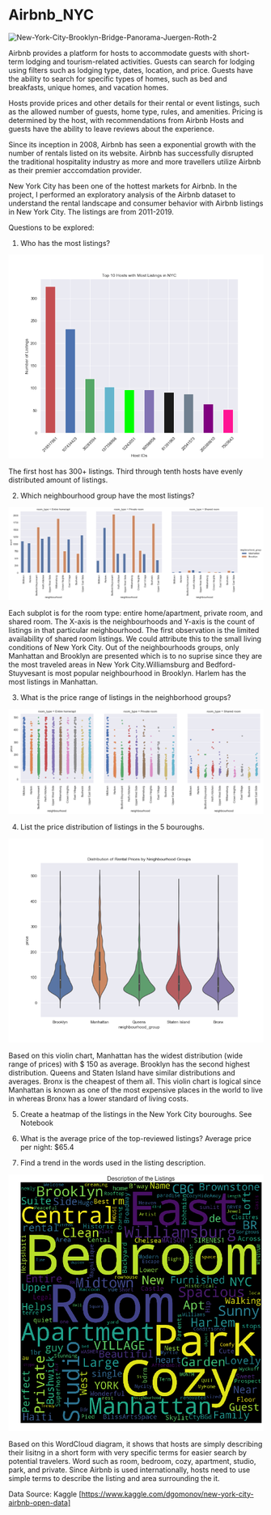# Airbnb_NYC
![New-York-City-Brooklyn-Bridge-Panorama-Juergen-Roth-2](https://user-images.githubusercontent.com/48190655/71230772-cfd1d080-229f-11ea-979b-3ae1782eb87b.jpg)

Airbnb provides a platform for hosts to accommodate guests with short-term lodging and tourism-related activities. Guests can search for lodging using filters such as lodging type, dates, location, and price. Guests have the ability to search for specific types of homes, such as bed and breakfasts, unique homes, and vacation homes. 


Hosts provide prices and other details for their rental or event listings, such as the allowed number of guests, home type, rules, and amenities. Pricing is determined by the host, with recommendations from Airbnb Hosts and guests have the ability to leave reviews about the experience.

Since its inception in 2008, Airbnb has seen a exponential growth with the number of rentals listed on its website. Airbnb has successfully disrupted the traditional hospitality industry as more and more travellers utilize Airbnb as their premier acccomdation provider.

New York City has been one of the hottest markets for Airbnb. In the project, I performed an exploratory analysis of the Airbnb dataset to understand the rental landscape and consumer behavior with Airbnb listings in New York City.  The listings are from 2011-2019. 


Questions to be explored:

1. Who has the most listings? 

![Hosts with most listings](https://github.com/aclao89/Airbnb_NYC/blob/master/Images/top10hostlistings.png)

The first host has 300+ listings. Third through tenth hosts have evenly distributed amount of listings.


2. Which neighbourhood group have the most listings?

![Listings by Neighbourhood Groups](https://github.com/aclao89/Airbnb_NYC/raw/master/Images/neigh_group_listings.png) 

Each subplot is for the room type: entire home/apartment, private room, and shared room. The X-axis is the neighbourhoods and Y-axis is the count of listings in that particular neighbourhood. The first observation is the limited availability of shared room listings. We could attribute this to the small living conditions of New York City. Out of the neighbourhoods groups, only Manhattan and Brooklyn are presented which is to no suprise since they are the most traveled areas in New York City.Williamsburg and Bedford-Stuyvesant is most popular neighbourhood in Brooklyn. Harlem has the most listings in Manhattan.

3. What is the price range of listings in the neighborhood groups?

![Listing price by Neighborhood Groups](https://github.com/aclao89/Airbnb_NYC/blob/master/Images/neigh_group_price.png)


4. List the price distribution of listings in the 5 bouroughs.

![Rental Price Distribution](https://github.com/aclao89/Airbnb_NYC/blob/master/Images/rentalpricedistribution.png)

Based on this violin chart, Manhattan has the widest distribution (wide range of prices) with $ 150 as average. Brooklyn has the second highest distribution. Queens and Staten Island have similar distributions and averages. Bronx is the cheapest of them all. This violin chart is logical since Manhattan is known as one of the most expensive places in the world to live in whereas Bronx has a lower standard of living costs.

5. Create a heatmap of the listings in the New York City bouroughs.
 See Notebook

6. What is the average price of the top-reviewed listings? 
Average price per night: $65.4


7. Find a trend in the words used in the listing description.

![Word Cloud Diagram](https://github.com/aclao89/Airbnb_NYC/blob/master/Images/wordcloudlistings.png)

Based on this WordCloud diagram, it shows that hosts are simply describing their lisitng in a short form with very specific terms for easier search by potential travelers. Word such as room, bedroom, cozy, apartment, studio, park, and private. Since Airbnb is used internationally, hosts need to use simple terms to describe the listing and area surrounding the it.



Data Source: Kaggle [https://www.kaggle.com/dgomonov/new-york-city-airbnb-open-data]
